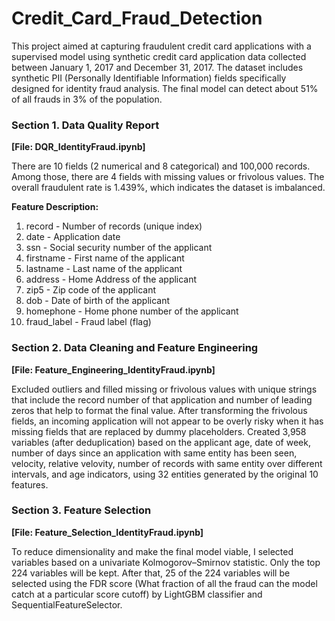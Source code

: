 # Credit_Card_Fraud_Detection
This project aimed at capturing fraudulent credit card applications with a supervised model using synthetic credit card application data collected between January 1, 2017 and December 31, 2017. The dataset includes synthetic PII (Personally Identifiable Information) fields specifically designed for identity fraud analysis. The final model can detect about 51% of all frauds in 3% of the population.

### Section 1. Data Quality Report
<b>\[File: DQR_IdentityFraud.ipynb\]</b>

There are 10 fields (2 numerical and 8 categorical) and 100,000 records. Among those, there are 4 fields with missing values or frivolous values. The overall fraudulent rate is 1.439%, which indicates the dataset is imbalanced. 

<b> Feature Description:</b>
1. record - Number of records (unique index)
2. date -  Application date
3. ssn - Social security number of the applicant
4. firstname - First name of the applicant
5. lastname - Last name of the applicant
6. address - Home Address of the applicant
7. zip5 - Zip code of the applicant
8. dob - Date of birth of the applicant
9. homephone - Home phone number of the applicant
10. fraud_label - Fraud label (flag)

### Section 2. Data Cleaning and Feature Engineering 
<b>\[File: Feature_Engineering_IdentityFraud.ipynb]</b>

Excluded outliers and filled missing or frivolous values with unique strings that include the record number of that application and number of leading zeros that help to format the final value. After transforming the frivolous fields, an incoming application will not appear to be overly risky when it has missing fields that are replaced by dummy placeholders. Created 3,958 variables (after deduplication) based on the applicant age, date of week,  number of days since an application with same entity has been seen, velocity, relative velovity, number of records with same entity over different intervals, and age indicators, using 32 entities generated by the original 10 features.

### Section 3. Feature Selection
<b>\[File: Feature_Selection_IdentityFraud.ipynb\]</b>

To reduce dimensionality and make the final model viable, I selected variables based on a univariate Kolmogorov–Smirnov statistic. Only the top 224 variables will be kept. After that, 25 of the 224 variables will be selected using the FDR score (What fraction of all the fraud can the model catch at a particular score cutoff) by LightGBM classifier and SequentialFeatureSelector.



